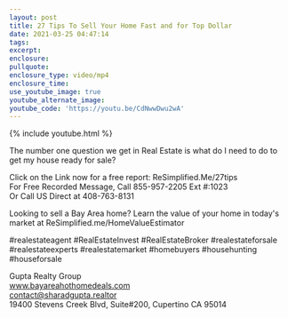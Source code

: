 ```yaml
---
layout: post
title: 27 Tips To Sell Your Home Fast and for Top Dollar
date: 2021-03-25 04:47:14
tags:
excerpt:
enclosure:
pullquote:
enclosure_type: video/mp4
enclosure_time:
use_youtube_image: true
youtube_alternate_image:
youtube_code: 'https://youtu.be/CdNwwDwu2wA'
---
```

{% include youtube.html %}

The number one question we get in Real Estate is what do I need to do to get my house ready for sale?

Click on the Link now for a free report: ReSimplified.Me/27tips<br>For Free Recorded Message, Call 855-957-2205 Ext \#:1023<br>Or Call US Direct at 408-763-8131

Looking to sell a Bay Area home? Learn the value of your home in today's market at ReSimplified.me/HomeValueEstimator

\#realestateagent \#RealEstateInvest \#RealEstateBroker \#realestateforsale \#realestateexperts \#realestatemarket \#homebuyers \#househunting \#houseforsale

Gupta Realty Group<br>www.bayareahothomedeals.com<br>contact@sharadgupta.realtor<br>19400 Stevens Creek Blvd, Suite\#200, Cupertino CA 95014<br>&nbsp;
